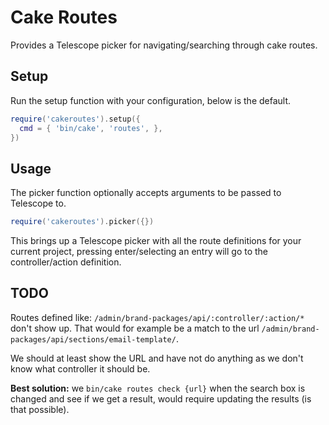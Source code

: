 # Cake Routes

Provides a Telescope picker for navigating/searching through cake routes.

## Setup

Run the setup function with your configuration, below is the default.

```lua
require('cakeroutes').setup({
  cmd = { 'bin/cake', 'routes', },
})
```

## Usage

The picker function optionally accepts arguments to be passed to Telescope to.

```lua
require('cakeroutes').picker({})
```

This brings up a Telescope picker with all the route definitions for your current
project, pressing enter/selecting an entry will go to the controller/action definition.

## TODO

Routes defined like: `/admin/brand-packages/api/:controller/:action/*` don't show up.
That would for example be a match to the url `/admin/brand-packages/api/sections/email-template/`.

We should at least show the URL and have <cr> not do anything as we don't know what controller it should be.

**Best solution:** we `bin/cake routes check {url}` when the search box is changed and see if we get a result, would require updating the results (is that possible).
